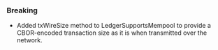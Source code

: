 <!--
A new scriv changelog fragment.

Uncomment the section that is right (remove the HTML comment wrapper).
-->

<!--
### Patch

- A bullet item for the Patch category.

-->
<!--
### Non-Breaking

- A bullet item for the Non-Breaking category.

-->
### Breaking

- Added txWireSize method to LedgerSupportsMempool to provide
  a CBOR-encoded transaction size as it is when transmitted
  over the network.
